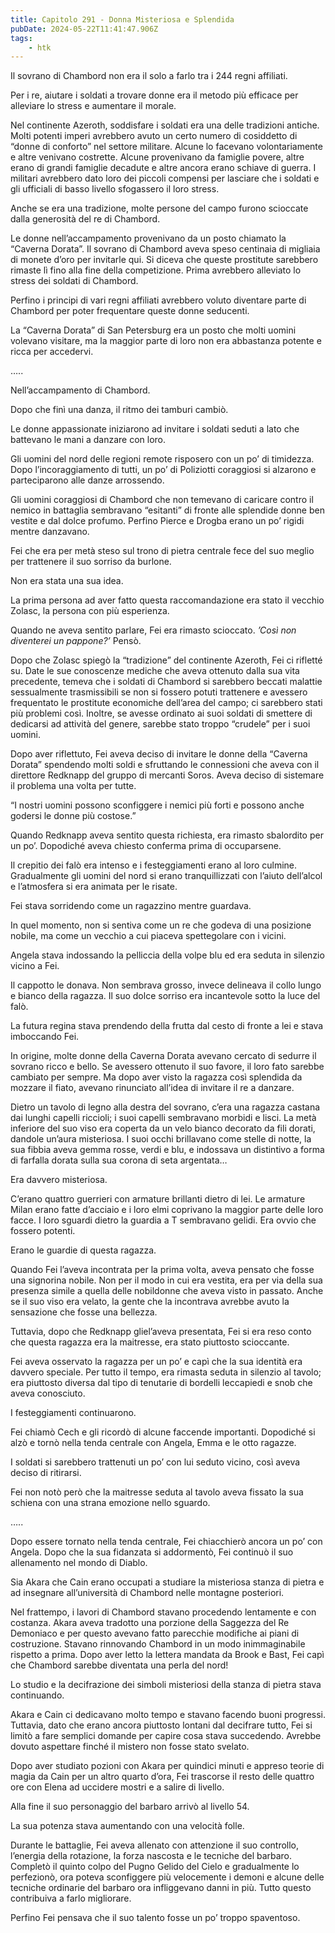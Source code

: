 ```yaml
---
title: Capitolo 291 - Donna Misteriosa e Splendida
pubDate: 2024-05-22T11:41:47.906Z
tags:
    - htk
---
```


Il sovrano di Chambord non era il solo a farlo tra i 244 regni affiliati.

Per i re, aiutare i soldati a trovare donne era il metodo più efficace per alleviare lo stress e aumentare il morale.

Nel continente Azeroth, soddisfare i soldati era una delle tradizioni antiche. Molti potenti imperi avrebbero avuto un certo numero di cosiddetto di “donne di conforto” nel settore militare. Alcune lo facevano volontariamente e altre venivano costrette. Alcune provenivano da famiglie povere, altre erano di grandi famiglie decadute e altre ancora erano schiave di guerra. I militari avrebbero dato loro dei piccoli compensi per lasciare che i soldati e gli ufficiali di basso livello sfogassero il loro stress.

Anche se era una tradizione, molte persone del campo furono scioccate dalla generosità del re di Chambord.

Le donne nell’accampamento provenivano da un posto chiamato la “Caverna Dorata”. Il sovrano di Chambord aveva speso centinaia di migliaia di monete d’oro per invitarle qui. Si diceva che queste prostitute sarebbero rimaste lì fino alla fine della competizione. Prima avrebbero alleviato lo stress dei soldati di Chambord.

Perfino i principi di vari regni affiliati avrebbero voluto diventare parte di Chambord per poter frequentare queste donne seducenti.

La “Caverna Dorata” di San Petersburg era un posto che molti uomini volevano visitare, ma la maggior parte di loro non era abbastanza potente e ricca per accedervi.

…..

Nell’accampamento di Chambord.

Dopo che finì una danza, il ritmo dei tamburi cambiò.

Le donne appassionate iniziarono ad invitare i soldati seduti a lato che battevano le mani a danzare con loro.

Gli uomini del nord delle regioni remote risposero con un po’ di timidezza. Dopo l’incoraggiamento di tutti, un po’ di Poliziotti coraggiosi si alzarono e parteciparono alle danze arrossendo.

Gli uomini coraggiosi di Chambord che non temevano di caricare contro il nemico in battaglia sembravano “esitanti” di fronte alle splendide donne ben vestite e dal dolce profumo. Perfino Pierce e Drogba erano un po’ rigidi mentre danzavano.

Fei che era per metà steso sul trono di pietra centrale fece del suo meglio per trattenere il suo sorriso da burlone.

Non era stata una sua idea.

La prima persona ad aver fatto questa raccomandazione era stato il vecchio Zolasc, la persona con più esperienza.

Quando ne aveva sentito parlare, Fei era rimasto scioccato. <em>’Così non diventerei un pappone?’</em> Pensò.

Dopo che Zolasc spiegò la “tradizione” del continente Azeroth, Fei ci rifletté su. Date le sue conoscenze mediche che aveva ottenuto dalla sua vita precedente, temeva che i soldati di Chambord si sarebbero beccati malattie sessualmente trasmissibili se non si fossero potuti trattenere e avessero frequentato le prostitute economiche dell’area del campo; ci sarebbero stati più problemi così. Inoltre, se avesse ordinato ai suoi soldati di smettere di dedicarsi ad attività del genere, sarebbe stato troppo “crudele” per i suoi uomini.

Dopo aver riflettuto, Fei aveva deciso di invitare le donne della “Caverna Dorata” spendendo molti soldi e sfruttando le connessioni che aveva con il direttore Redknapp del gruppo di mercanti Soros. Aveva deciso di sistemare il problema una volta per tutte.

“I nostri uomini possono sconfiggere i nemici più forti e possono anche godersi le donne più costose.”

Quando Redknapp aveva sentito questa richiesta, era rimasto sbalordito per un po’. Dopodiché aveva chiesto conferma prima di occuparsene.

Il crepitio dei falò era intenso e i festeggiamenti erano al loro culmine. Gradualmente gli uomini del nord si erano tranquillizzati con l’aiuto dell’alcol e l’atmosfera si era animata per le risate.

Fei stava sorridendo come un ragazzino mentre guardava.

In quel momento, non si sentiva come un re che godeva di una posizione nobile, ma come un vecchio a cui piaceva spettegolare con i vicini.

Angela stava indossando la pelliccia della volpe blu ed era seduta in silenzio vicino a Fei.

Il cappotto le donava. Non sembrava grosso, invece delineava il collo lungo e bianco della ragazza. Il suo dolce sorriso era incantevole sotto la luce del falò.

La futura regina stava prendendo della frutta dal cesto di fronte a lei e stava imboccando Fei.

In origine, molte donne della Caverna Dorata avevano cercato di sedurre il sovrano ricco e bello. Se avessero ottenuto il suo favore, il loro fato sarebbe cambiato per sempre. Ma dopo aver visto la ragazza così splendida da mozzare il fiato, avevano rinunciato all’idea di invitare il re a danzare.

Dietro un tavolo di legno alla destra del sovrano, c’era una ragazza castana dai lunghi capelli riccioli; i suoi capelli sembravano morbidi e lisci. La metà inferiore del suo viso era coperta da un velo bianco decorato da fili dorati, dandole un’aura misteriosa. I suoi occhi brillavano come stelle di notte, la sua fibbia aveva gemma rosse, verdi e blu, e indossava un distintivo a forma di farfalla dorata sulla sua corona di seta argentata…

Era davvero misteriosa.

C’erano quattro guerrieri con armature brillanti dietro di lei. Le armature Milan erano fatte d’acciaio e i loro elmi coprivano la maggior parte delle loro facce. I loro sguardi dietro la guardia a T sembravano gelidi. Era ovvio che fossero potenti.

Erano le guardie di questa ragazza.

Quando Fei l’aveva incontrata per la prima volta, aveva pensato che fosse una signorina nobile. Non per il modo in cui era vestita, era per via della sua presenza simile a quella delle nobildonne che aveva visto in passato. Anche se il suo viso era velato, la gente che la incontrava avrebbe avuto la sensazione che fosse una bellezza.

Tuttavia, dopo che Redknapp gliel’aveva presentata, Fei si era reso conto che questa ragazza era la maitresse, era stato piuttosto scioccante.

Fei aveva osservato la ragazza per un po’ e capì che la sua identità era davvero speciale. Per tutto il tempo, era rimasta seduta in silenzio al tavolo; era piuttosto diversa dal tipo di tenutarie di bordelli leccapiedi e snob che aveva conosciuto.

I festeggiamenti continuarono.

Fei chiamò Cech e gli ricordò di alcune faccende importanti. Dopodiché si alzò e tornò nella tenda centrale con Angela, Emma e le otto ragazze.

I soldati si sarebbero trattenuti un po’ con lui seduto vicino, così aveva deciso di ritirarsi.

Fei non notò però che la maitresse seduta al tavolo aveva fissato la sua schiena con una strana emozione nello sguardo.

…..

Dopo essere tornato nella tenda centrale, Fei chiacchierò ancora un po’ con Angela. Dopo che la sua fidanzata si addormentò, Fei continuò il suo allenamento nel mondo di Diablo.

Sia Akara che Cain erano occupati a studiare la misteriosa stanza di pietra e ad insegnare all’università di Chambord nelle montagne posteriori.

Nel frattempo, i lavori di Chambord stavano procedendo lentamente e con costanza. Akara aveva tradotto una porzione della Saggezza del Re Demoniaco e per questo avevano fatto parecchie modifiche ai piani di costruzione. Stavano rinnovando Chambord in un modo inimmaginabile rispetto a prima. Dopo aver letto la lettera mandata da Brook e Bast, Fei capì che Chambord sarebbe diventata una perla del nord!

Lo studio e la decifrazione dei simboli misteriosi della stanza di pietra stava continuando.

Akara e Cain ci dedicavano molto tempo e stavano facendo buoni progressi. Tuttavia, dato che erano ancora piuttosto lontani dal decifrare tutto, Fei si limitò a fare semplici domande per capire cosa stava succedendo. Avrebbe dovuto aspettare finché il mistero non fosse stato svelato.

Dopo aver studiato pozioni con Akara per quindici minuti e appreso teorie di magia da Cain per un altro quarto d’ora, Fei trascorse il resto delle quattro ore con Elena ad uccidere mostri e a salire di livello.

Alla fine il suo personaggio del barbaro arrivò al livello 54.

La sua potenza stava aumentando con una velocità folle.

Durante le battaglie, Fei aveva allenato con attenzione il suo controllo, l’energia della rotazione, la forza nascosta e le tecniche del barbaro. Completò il quinto colpo del Pugno Gelido del Cielo e gradualmente lo perfezionò, ora poteva sconfiggere più velocemente i demoni e alcune delle tecniche ordinarie del barbaro ora infliggevano danni in più. Tutto questo contribuiva a farlo migliorare.

Perfino Fei pensava che il suo talento fosse un po’ troppo spaventoso.



